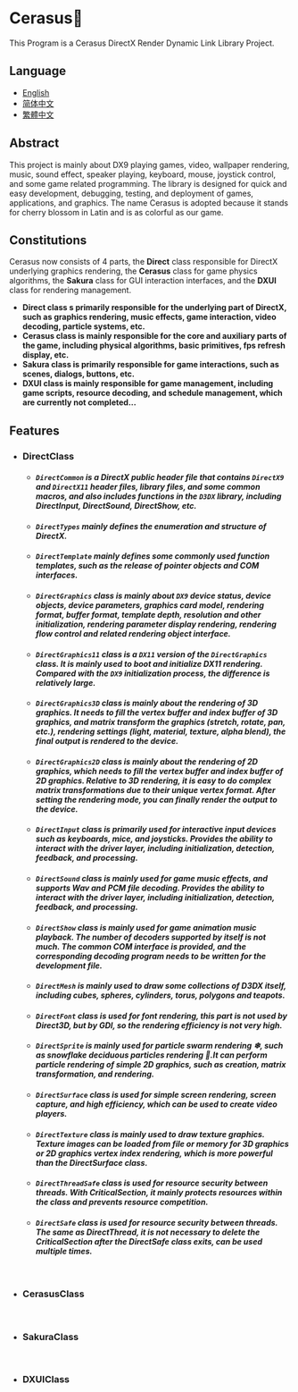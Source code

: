 # Cerasus🌸
This Program is a Cerasus DirectX Render Dynamic Link Library Project.

## Language
  * [English](https://github.com/Alopex6414/Cerasus/blob/master/README.md)
  * [简体中文](https://github.com/Alopex6414/Cerasus/blob/master/README_ZH_CN.md)
  * [繁體中文](https://github.com/Alopex6414/Cerasus/blob/master/README_ZH_TW.md)

## Abstract
This project is mainly about DX9 playing games, video, wallpaper rendering, music, sound effect, speaker playing, keyboard, mouse, joystick control, and some game related programming. The library is designed for quick and easy development, debugging, testing, and deployment of games, applications, and graphics. The name Cerasus is adopted because it stands for cherry blossom in Latin and is as colorful as our game.

## Constitutions
Cerasus now consists of 4 parts, the **Direct** class responsible for DirectX underlying graphics rendering, the **Cerasus** class for game physics algorithms, the **Sakura** class for GUI interaction interfaces, and the **DXUI** class for rendering management.
* **Direct class s primarily responsible for the underlying part of DirectX, such as graphics rendering, music effects, game interaction, video decoding, particle systems, etc.**
* **Cerasus class is mainly responsible for the core and auxiliary parts of the game, including physical algorithms, basic primitives, fps refresh display, etc.**
* **Sakura class is primarily responsible for game interactions, such as scenes, dialogs, buttons, etc.**
* **DXUI class is mainly responsible for game management, including game scripts, resource decoding, and schedule management, which are currently not completed...**

## Features
  * ### DirectClass
    * #### *`DirectCommon` is a DirectX public header file that contains `DirectX9` and `DirectX11` header files, library files, and some common macros, and also includes functions in the `D3DX` library, including DirectInput, DirectSound, DirectShow, etc.*
    * #### *`DirectTypes` mainly defines the enumeration and structure of DirectX.*
    * #### *`DirectTemplate` mainly defines some commonly used function templates, such as the release of pointer objects and COM interfaces.*
    * #### *`DirectGraphics` class is mainly about `DX9` device status, device objects, device parameters, graphics card model, rendering format, buffer format, template depth, resolution and other initialization, rendering parameter display rendering, rendering flow control and related rendering object interface.*
    * #### *`DirectGraphics11` class is a `DX11` version of the `DirectGraphics` class. It is mainly used to boot and initialize DX11 rendering. Compared with the `DX9` initialization process, the difference is relatively large.*
     * #### *`DirectGraphics3D` class is mainly about the rendering of 3D graphics. It needs to fill the vertex buffer and index buffer of 3D graphics, and matrix transform the graphics (stretch, rotate, pan, etc.), rendering settings (light, material, texture, alpha blend), the final output is rendered to the device.*
     * #### *`DirectGraphics2D` class is mainly about the rendering of 2D graphics, which needs to fill the vertex buffer and index buffer of 2D graphics. Relative to 3D rendering, it is easy to do complex matrix transformations due to their unique vertex format. After setting the rendering mode, you can finally render the output to the device.*
     * #### *`DirectInput` class is primarily used for interactive input devices such as keyboards, mice, and joysticks. Provides the ability to interact with the driver layer, including initialization, detection, feedback, and processing.*
     * #### *`DirectSound` class is mainly used for game music effects, and supports Wav and PCM file decoding. Provides the ability to interact with the driver layer, including initialization, detection, feedback, and processing.*
     * #### *`DirectShow` class is mainly used for game animation music playback. The number of decoders supported by itself is not much. The common COM interface is provided, and the corresponding decoding program needs to be written for the development file.*
     * #### *`DirectMesh` is mainly used to draw some collections of D3DX itself, including cubes, spheres, cylinders, torus, polygons and teapots.*
     * #### *`DirectFont` class is used for font rendering, this part is not used by Direct3D, but by GDI, so the rendering efficiency is not very high.*
     * #### *`DirectSprite` is mainly used for particle swarm rendering ❄, such as snowflake deciduous particles rendering 🍂.It can perform particle rendering of simple 2D graphics, such as creation, matrix transformation, and rendering.*
     * #### *`DirectSurface` class is used for simple screen rendering, screen capture, and high efficiency, which can be used to create video players.*
     * #### *`DirectTexture` class is mainly used to draw texture graphics. Texture images can be loaded from file or memory for 3D graphics or 2D graphics vertex index rendering, which is more powerful than the DirectSurface class.*
     * #### *`DirectThreadSafe` class is used for resource security between threads. With CriticalSection, it mainly protects resources within the class and prevents resource competition.*
     * #### *`DirectSafe` class is used for resource security between threads. The same as DirectThread, it is not necessary to delete the CriticalSection after the DirectSafe class exits, can be used multiple times.*
    &nbsp;
  * ### CerasusClass
    &nbsp;
  * ### SakuraClass
    &nbsp;
  * ### DXUIClass
    &nbsp;
